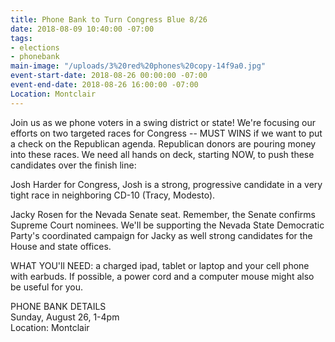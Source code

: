 ```yaml
---
title: Phone Bank to Turn Congress Blue 8/26
date: 2018-08-09 10:40:00 -07:00
tags:
- elections
- phonebank
main-image: "/uploads/3%20red%20phones%20copy-14f9a0.jpg"
event-start-date: 2018-08-26 00:00:00 -07:00
event-end-date: 2018-08-26 16:00:00 -07:00
Location: Montclair
---
```


Join us as we phone voters in a swing district or state! We're focusing our efforts on two targeted races for Congress -- MUST WINS if we want to put a check on the Republican agenda.  Republican donors are pouring money into these races.  We need all hands on deck, starting NOW,  to push these candidates over the finish line:

Josh Harder for Congress,  Josh is a strong, progressive candidate in a very tight race in neighboring CD-10 (Tracy, Modesto). 

Jacky Rosen for the Nevada Senate seat. Remember, the Senate confirms Supreme Court nominees. We'll be supporting the Nevada State Democratic Party's coordinated campaign for Jacky as well strong candidates for the House and state offices. 

WHAT YOU'll NEED: a charged ipad, tablet or laptop and your cell phone with earbuds.  If possible, a power cord and a computer mouse might also be useful for you.

PHONE BANK DETAILS\
Sunday, August 26, 1-4pm\
Location:  Montclair 